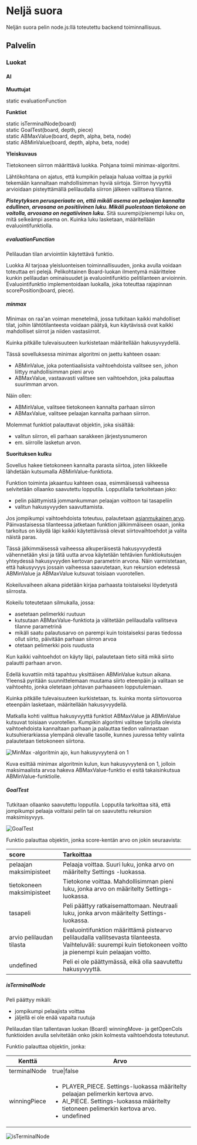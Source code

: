 # Neljä suora

Neljän suora pelin node.js:llä toteutettu backend toiminnallisuus.

## Palvelin

### Luokat

#### AI

**Muuttujat**

static evaluationFunction

**Funktiot**

static isTerminalNode(board)  
static GoalTest(board, depth, piece)  
static ABMaxValue(board, depth, alpha, beta, node)  
static ABMinValue(board, depth, alpha, beta, node)  

**Yleiskuvaus**

Tietokoneen siirron määrittävä luokka. Pohjana toimii minimax-algoritmi.

Lähtökohtana on ajatus, että kumpikin pelaaja haluaa voittaa ja pyrkii tekemään kannaltaan mahdollisimman hyviä siirtoja. Siirron hyvyyttä arvioidaan pisteyttämällä pelilaudalla siirron jälkeen vallitseva tilanne.

<a name="pisteytys">***Pisteytyksen perusperiaate on, että mikäli asema on pelaajan kannalta edullinen, arvosana on positiivinen luku. Mikäli puolestaan tietokone on voitolla, arvosana on negatiivinen luku.***</a> Sitä suurempi/pienempi luku on, mitä selkeämpi asema on. Kuinka luku lasketaan, määritellään evaluointifunktiolla.

##### evaluationFunction

Pelilaudan tilan arviointiin käytettävä funktio.

Luokka AI tarjoaa yleisluonteisen toiminnallisuuden, jonka avulla voidaan toteuttaa eri pelejä. Pelikohtainen Board-luokan ilmentymä määrittelee kunkin pelilaudan ominaisuudet ja evaluointifunktio pelitilanteen arvioinnin. Evaluointifunktio implementoidaan luokalla, joka toteuttaa rajapinnan scorePosition(board, piece).

##### minmax

Minimax on raa'an voiman menetelmä, jossa tutkitaan kaikki mahdolliset tilat, joihin lähtötilanteesta voidaan päätyä, kun käytävissä ovat kaikki mahdolliset siirrot ja niiden vastasiirrot.

Kuinka pitkälle tulevaisuuteen kurkistetaan määritellään hakusyvyydellä.

Tässä sovelluksessa minimax algoritmi on jaettu kahteen osaan:

- ABMinValue, joka potentiaalisista vaihtoehdoista valitsee sen, johon liittyy mahdollisimman pieni arvo
- ABMaxValue, vastaavasti valitsee sen vaihtoehdon, joka palauttaa suurimman arvon.

Näin ollen:

- ABMinValue, valitsee tietokoneen kannalta parhaan siirron
- ABMaxValue, valitsee pelaajan kannalta parhaan siirron.


Molemmat funktiot palauttavat objektin, joka sisältää:

- valitun siirron, eli parhaan sarakkeen järjestysnumeron
- em. siirrolle lasketun arvon.

**Suorituksen kulku**

Sovellus hakee tietokoneen kannalta parasta siirtoa, joten liikkeelle lähdetään kutsumalla ABMinValue-funktiota.

Funktion toiminta jakaantuu kahteen osaa, esimmäisessä vaiheessa selvitetään ollaanko saavutettu lopputila. Lopputilalla tarkoitetaan joko:

- pelin päättymistä jommankumman pelaajan voittoon tai tasapeliin
- valitun hakusyvyyden saavuttamista.

Jos jompikumpi vaihtoehdoista toteutuu, palautetaan [asianmukainen arvo](#pisteytys). Päinvastaisessa tilanteessa jatketaan funktion jälkimmäiseen osaan, jonka tarkoitus on käydä läpi kaikki käytettävissä olevat siirtovaihtoehdot ja valita näistä paras.

Tässä jälkimmäisessä vaiheessa alkuperäisestä hakusyvyydestä vähennetään yksi ja tätä uutta arvoa käytetään tehtävien funktiokutsujen yhteydessä hakusyvyyden kertovan parametrin arvona. Näin varmistetaan, että hakusyvyys jossain vaiheessa saavutetaan, kun rekursion edetessä ABMinValue ja ABMaxValue kutsuvat toisiaan vuorotellen.

Kokeiluvaiheen aikana pidetään kirjaa parhaasta toistaiseksi löydetystä siirrosta.

Kokeilu toteutetaan silmukalla, jossa:

- asetetaan pelimerkki ruutuun
- kutsutaan ABMaxValue-funktiota ja välitetään pelilaudalla vallitseva tilanne parametrinä
- mikäli saatu palautusarvo on parempi kuin toistaiseksi paras tiedossa ollut siirto, päivitään parhaan siirron arvoa
- otetaan pelimerkki pois ruudusta

Kun kaikki vaihtoehdot on käyty läpi, palautetaan tieto siitä mikä siirto palautti parhaan arvon.

Edellä kuvattiin mitä tapahtuu yksittäisen ABMinValue kutsun aikana. Yleensä pyritään suunnittelemaan muutama siirto eteenpäin ja valitaan se vaihtoehto, jonka oletetaan johtavan parhaaseen lopputulemaan.

Kuinka pitkälle tulevaisuuteen kurkistetaan, ts. kuinka monta siirtovuoroa eteenpäin lasketaan, määritellään hakusyvyydellä.

Matkalla kohti valittua hakusyvyyttä funktiot ABMaxValue ja ABMinValue kutsuvat toisiaan vuorotellen. Kumpikin algoritmi valitsee tarjolla olevista vaihtoehdoista kannaltaan parhaan ja palauttaa tiedon valinnastaan kutsuhierarkiassa ylempänä olevalle tasolle, kunnes juuressa tehty valinta palautetaan tietokoneen siirtona.

![MinMax -algoritmin ajo, kun hakusyvyytenä on 1](/assets/miniMax.svg "MinMax -algoritmin suoritus")

Kuva esittää minimax algoritmin kulun, kun hakusyvyytenä on 1, jolloin maksimaalista arvoa hakeva ABMaxValue-funktio ei esitä takaisinkutsua ABMinValue-funktiolle.

##### GoalTest

Tutkitaan ollaanko saavutettu lopputila. Lopputila tarkoittaa sitä, että jompikumpi pelaaja voittaisi pelin tai on saavutettu rekursion maksimisyvyys.

![GoalTest](/assets/goalTest.svg "GoalTest funktio")

Funktio palauttaa objektin, jonka score-kentän arvo on jokin seuraavista:

|score |Tarkoittaa|
|:--- | :--- |
|pelaajan maksimipisteet| Pelaaja voittaa. Suuri luku, jonka arvo on määritelty Settings -luokassa.|
|tietokoneen maksimipisteet|Tietokone voittaa. Mahdollisimman pieni luku, jonka arvo on määritelty Settings-luokassa.|
|tasapeli|Peli päättyy ratkaisemattomaan. Neutraali luku, jonka arvon määritelty Settings-luokassa.|
|arvio pelilaudan tilasta|Evaluointifunktion määrittämä pistearvo pelilaudalla vallitsevasta tilanteesta. Vaihteluväli: suurempi kuin tietokoneen voitto ja pienempi kuin pelaajan voitto.|
|undefined|Peli ei ole päättymässä, eikä olla saavutettu hakusyvyyttä.|

#####  isTerminalNode

Peli päättyy mikäli:

- jompikumpi pelaajista voittaa
- jäljellä ei ole enää vapaita ruutuja

Pelilaudan tilan tallentavan luokan (Board) winningMove- ja getOpenCols funktioiden avulla selvitetään onko jokin kolmesta vaihtoehdosta toteutunut.


Funktio palauttaa objektin, jonka:

<table>
    <thead>
        <tr>
            <th>Kenttä</th>
            <th>Arvo</th>
        </tr>
    </thead>
    <tbody>
        <tr>
            <td>terminalNode</td>
            <td>true|false</td>
        <tr>
        <tr>
            <td>winningPiece</td>
            <td>
                <ul>
                    <li>PLAYER_PIECE. Settings-luokassa määritelty pelaajan pelimerkin kertova arvo.</li>
                    <li>AI_PIECE. Settings-luokassa määritelty tietoneen pelimerkin kertova arvo.</li>
                    <li>undefined</li>
                </ul>
            </td>
  </tbody>
</table>

![isTerminalNode](/assets/isTerminalNode.svg "isTerminalNode funktio")


